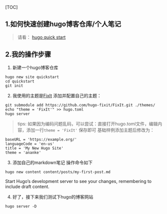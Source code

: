 [TOC]

## 1.如何快速创建hugo博客仓库/个人笔记
> 请看： [hugo quick start](https://gohugo.io/getting-started/quick-start/)
>

## 2.我的操作步骤
1. 新建一个hugo博客仓库
```
hugo new site quickstart
cd quickstart
git init
```

2. 我使用的主题是[FixIt](https://github.com/hugo-fixit/FixIt)
添加并配置自己的主题：
```
git submodule add https://github.com/hugo-fixit/FixIt.git ./themes/
echo "theme = 'FixIt'" >> hugo.toml
hugo server
```
> tips: 如果因为编码问题乱码，可以尝试：直接打开hugo.toml文件，编辑内容，添加一行`theme = 'FixIt'` 保存即可
基础样例添加主题后修改为：
```
baseURL = 'https://example.org/'
languageCode = 'en-us'
title = 'My New Hugo Site'
theme = 'ananke'
```

3. 添加自己的markdown笔记
操作命令如下
```
hugo new content content/posts/my-first-post.md
```
Start Hugo’s development server to see your changes, remembering to include draft content.


4. 好了，接下来我们测试下hugo的博客网站
```
hugo server -D
```

